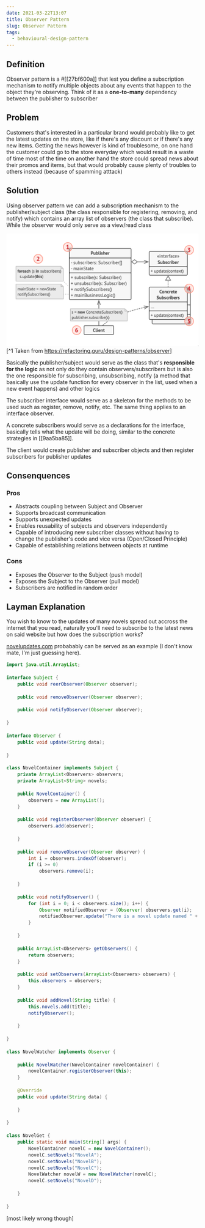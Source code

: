 ```yaml
---
date: 2021-03-22T13:07
title: Observer Pattern
slug: Observer Pattern
tags:
  - behavioural-design-pattern
---
```


## Definition

Observer pattern is a #[[27bf600a]] that lest you define a subscription mechanism to notify multiple objects about any events that happen to the object they're observing. Think of it as a **one-to-many** dependency between the publisher to subscriber

## Problem

Customers that's interested in a particular brand would probably like to get the latest updates on the store, like if there's any discount or if there's any new items. Getting the news however is kind of troublesome, on one hand the customer could go to the store everyday which would result in a waste of time most of the time on another hand the store could spread news about their promos and items, but that would probably cause plenty of troubles to others instead (because of spamming atttack)

## Solution

Using observer pattern we can add a subscription mechanism to the publisher/subject class (the class responsible for registering, removing, and notify) which contains an array list of observers (the class that subscribe). While the observer would only serve as a view/read class

![Observer structure](static/pic-selected-210322-1337-52.png)[^1 Taken from https://refactoring.guru/design-patterns/observer]

Basically the publisher/subject would serve as the class that's **responsible for the logic** as not only do they contain observers/subscribers but is also the one responsible for subscribing, unsubscribing, notify (a method that basically use the update function for every observer in the list, used when a new event happens) and other logics

The subscriber interface would serve as a skeleton for the methods to be used such as register, remove, notify, etc. The same thing applies to an interface observer.

A concrete subscribers would serve as a declarations for the interface, basically tells what the update will be doing, similar to the concrete strategies in [[9aa5ba85]].

The client would create publisher and subscriber objects and then register subscribers for publisher updates

## Consenquences

### Pros
- Abstracts coupling between Subject and Observer
- Supports broadcast communication
- Supports unexpected updates
- Enables reusability of subjects and observers independently
- Capable of introducing new subscriber classes without having to change the publisher's code and vice versa (Open/Closed Principle)
- Capable of establishing relations between objects at runtime

### Cons
- Exposes the Observer to the Subject (push model)
- Exposes the Subject to the Observer (pull model)
- Subscribers are notified in random order

## Layman Explanation
You wish to know to the updates of many novels spread out accross the internet that you read, naturally you'll need to subscribe to the latest news on said website but how does the subscription works?

[novelupdates.com](https://www.novelupdates.com) probabably can be served as an example (I don't know mate, I'm just guessing here).

```java
import java.util.ArrayList;

interface Subject {
    public void reerObserver(Observer observer);

    public void removeObserver(Observer observer);

    public void notifyObserver(Observer observer);

}

interface Observer {
    public void update(String data);

}

class NovelContainer implements Subject {
    private ArrayList<Observers> observers;
    private ArrayList<String> novels;

    public NovelContainer() {
        observers = new ArrayList();
    }

    public void registerObserver(Observer observer) {
        observers.add(observer);

    }

    public void removeObserver(Observer observer) {
        int i = observers.indexOf(observer);
        if (i >= 0)
            observers.remove(i);

    }

    public void notifyObserver() {
        for (int i = 0; i < observers.size(); i++) {
            Observer notifiedObserver = (Observer) observers.get(i);
            notifiedObserver.update("There is a novel update named " + novels.get(novels.size() - 1));
        }

    }

    public ArrayList<Observers> getObservers() {
        return observers;
    }

    public void setObservers(ArrayList<Observers> observers) {
        this.observers = observers;
    }

    public void addNovel(String title) {
        this.novels.add(title);
        notifyObserver();

    }

}

class NovelWatcher implements Observer {

    public NovelWatcher(NovelContainer novelContainer) {
        novelContainer.registerObserver(this);
    }

    @Override
    public void update(String data) {

    }

}

class NovelGet {
    public static void main(String[] args) {
        NovelContainer novelC = new NovelContainer();
        novelC.setNovels("NovelA");
        novelC.setNovels("NovelB");
        novelC.setNovels("NovelC");
        NovelWatcher novelW = new NovelWatcher(novelC);
        novelC.setNovels("NovelD");

    }

}
```
[most likely wrong though]
